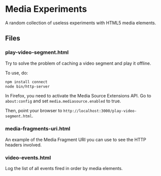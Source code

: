 # Media Experiments

A random collection of useless experiments with HTML5 media elements.

## Files

### play-video-segment.html

Try to solve the problem of caching a video segment and play it offline.

To use, do:
```bash
npm install connect
node bin/http-server
```

In Firefox, you need to activate the Media Source Extensions API. Go to `about:config` and set
`media.mediasource.enabled` to true.

Then, point your browser to `http://localhost:3000/play-video-segment.html`.

### media-fragments-uri.html

An example of the Media Fragment URI you can use to see the HTTP headers involved.

### video-events.html

Log the list of all events fired in order by media elements.
